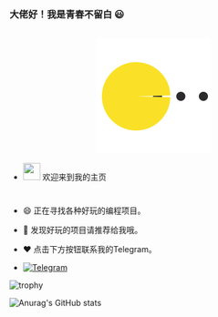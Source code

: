 ### 大佬好！我是青春不留白 😃
<div align="center">
	<br>
	<img src="https://raw.githubusercontent.com/Aniket965/Aniket965/master/pacman.svg?sanitize=true" width="200" height="200">
</div>

 - <img src="https://media0.giphy.com/media/pylpD8AoQCf3CQ1oO2/giphy.gif" width=30 height=30>  欢迎来到我的主页<br>
#
                  
- 😄  正在寻找各种好玩的编程项目。                
- 💬  发现好玩的项目请推荐给我哦。                  
- ❤   点击下方按钮联系我的Telegram。      
  
-  [![Telegram](https://img.shields.io/badge/-Telegram-red?color=white&logo=telegram&logoColor=black)](https://t.me/az667755)



![trophy](https://github-profile-trophy.vercel.app/?username=taotao1058&no-frame=true&column=-1)  

![Anurag's GitHub stats](https://github-readme-stats.vercel.app/api?username=taotao1058&show_icons=true&bg_color=00000000&locale=cn&hide=prs)

